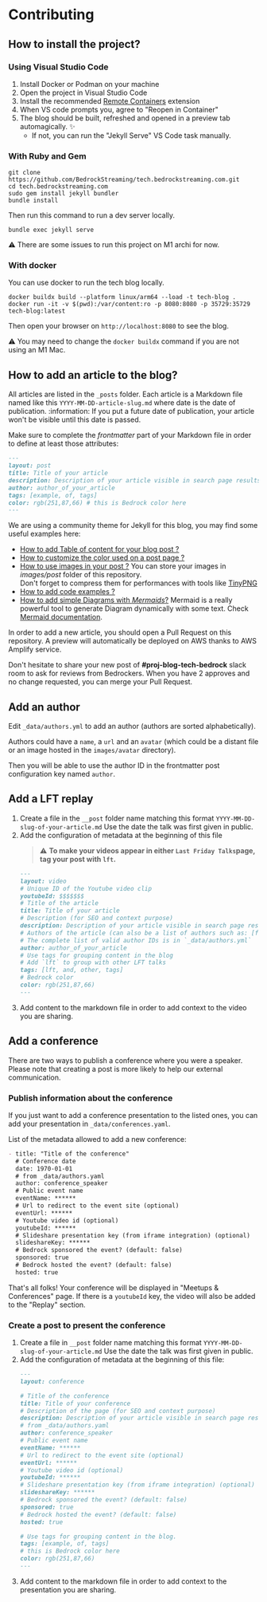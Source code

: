 # Contributing

## How to install the project?

### Using Visual Studio Code

1. Install Docker or Podman on your machine
2. Open the project in Visual Studio Code
3. Install the recommended [Remote Containers](https://marketplace.visualstudio.com/items?itemName=ms-vscode-remote.remote-containers) extension
4. When VS code prompts you, agree to "Reopen in Container"
5. The blog should be built, refreshed and opened in a preview tab automagically. ✨
    - If not, you can run the "Jekyll Serve" VS Code task manually.

### With Ruby and Gem

```shell
git clone https://github.com/BedrockStreaming/tech.bedrockstreaming.com.git
cd tech.bedrockstreaming.com
sudo gem install jekyll bundler
bundle install
```

Then run this command to run a dev server locally.
```shell
bundle exec jekyll serve
```

:warning: There are some issues to run this project on M1 archi for now.

### With docker

You can use docker to run the tech blog locally.

```shell
docker buildx build --platform linux/arm64 --load -t tech-blog .
docker run -it -v $(pwd):/var/content:ro -p 8080:8080 -p 35729:35729 tech-blog:latest
```

Then open your browser on `http://localhost:8080` to see the blog.

:warning: You may need to change the `docker buildx` command if you are not using an M1 Mac.

## How to add an article to the blog?
 
All articles are listed in the `_posts` folder.
Each article is a Markdown file named like this `YYYY-MM-DD-article-slug.md` where date is the date of publication.
:information: If you put a future date of publication, your article won't be visible until this date is passed.

Make sure to complete the _frontmatter_ part of your Markdown file in order to define at least those attributes:

```markdown
---
layout: post
title: Title of your article
description: Description of your article visible in search page results
author: author_of_your_article 
tags: [example, of, tags]
color: rgb(251,87,66) # this is Bedrock color here
---
```

We are using a community theme for Jekyll for this blog, you may find some useful examples here:
- [How to add Table of content for your blog post ?](https://sylhare.github.io/Type-on-Strap/2014/11/28/markdown-and-html.html)
- [How to customize the color used on a post page ?](https://sylhare.github.io/Type-on-Strap/2019/05/18/color-post.html)
- [How to use images in your post ?](https://sylhare.github.io/Type-on-Strap/2018/10/29/feature-images.html)
  You can store your images in _images/post_ folder of this repository.  
  Don't forget to compress them for performances with tools like [TinyPNG](https://tinypng.com/)
- [How to add code examples ?](https://sylhare.github.io/Type-on-Strap/2014/08/08/Markup-Syntax-Highlighting.html)
- [How to add simple Diagrams with _Mermaids_?](https://sylhare.github.io/Type-on-Strap/2019/11/02/Tech-stuff-example.html#mermaid)
  Mermaid is a really powerful tool to generate Diagram dynamically with some text.
  Check [Mermaid documentation](https://mermaid-js.github.io/mermaid/#/).

In order to add a new article, you should open a Pull Request on this repository.
A preview will automatically be deployed on AWS thanks to AWS Amplify service.

Don't hesitate to share your new post of **#proj-blog-tech-bedrock** slack room to ask for reviews from Bedrockers.
When you have 2 approves and no change requested, you can merge your Pull Request.

## Add an author

Edit `_data/authors.yml` to add an author (authors are sorted alphabetically).

Authors could have a `name`, a `url` and an `avatar` (which could be a distant file or an image hosted in the `images/avatar` directory).

Then you will be able to use the author ID in the frontmatter post configuration key named `author`.

## Add a LFT replay

1. Create a file in the `__post` folder name matching this format `YYYY-MM-DD-slug-of-your-article.md`
    Use the date the talk was first given in public.
2. Add the configuration of metadata at the beginning of this file
    > :warning: **To make your videos appear in either `Last Friday Talks`page, tag your post with `lft`.**
    ```markdown
    ---
    layout: video
    # Unique ID of the Youtube video clip
    youtubeId: $$$$$$$ 
    # Title of the article
    title: Title of your article
    # Description (for SEO and context purpose)
    description: Description of your article visible in search page results
    # Authors of the article (can also be a list of authors such as: [first_author, second_author, third_author])
    # The complete list of valid author IDs is in `_data/authors.yml`
    author: author_of_your_article
    # Use tags for grouping content in the blog
    # Add `lft` to group with other LFT talks
    tags: [lft, and, other, tags]
    # Bedrock color
    color: rgb(251,87,66) 
    ---
    ```
3. Add content to the markdown file in order to add context to the video you are sharing.


## Add a conference

There are two ways to publish a conference where you were a speaker.
Please note that creating a post is more likely to help our external communication.

### Publish information about the conference

If you just want to add a conference presentation to the listed ones, you can add your presentation in `_data/conferences.yaml`.

List of the metadata allowed to add a new conference:

```markdown
- title: "Title of the conference"
  # Conference date
  date: 1970-01-01
  # from _data/authors.yaml
  author: conference_speaker 
  # Public event name
  eventName: ******
  # Url to redirect to the event site (optional)
  eventUrl: ******
  # Youtube video id (optional)
  youtubeId: ******
  # Slideshare presentation key (from iframe integration) (optional)
  slideshareKey: ******
  # Bedrock sponsored the event? (default: false)
  sponsored: true
  # Bedrock hosted the event? (default: false)
  hosted: true
```

That's all folks! Your conference will be displayed in "Meetups & Conferences" page. 
If there is a `youtubeId` key, the video will also be added to the "Replay" section.


### Create a post to present the conference

1. Create a file in `__post` folder name matching this format `YYYY-MM-DD-slug-of-your-article.md`
    Use the date the talk was first given in public.
2. Add the configuration of metadata at the beginning of this file:
    ```markdown
    ---
    layout: conference
    
    # Title of the conference
    title: Title of your conference
    # Description of the page (for SEO and context purpose)
    description: Description of your article visible in search page results
    # from _data/authors.yaml
    author: conference_speaker
    # Public event name
    eventName: ******
    # Url to redirect to the event site (optional)
    eventUrl: ******
    # Youtube video id (optional)
    youtubeId: ******
    # Slideshare presentation key (from iframe integration) (optional)
    slideshareKey: ******
    # Bedrock sponsored the event? (default: false)
    sponsored: true
    # Bedrock hosted the event? (default: false)
    hosted: true
    
    # Use tags for grouping content in the blog.
    tags: [example, of, tags]
    # this is Bedrock color here
    color: rgb(251,87,66)
    ---
    ```
3. Add content to the markdown file in order to add context to the presentation you are sharing.
